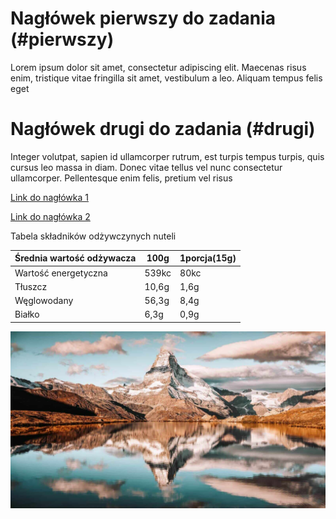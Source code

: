 # Nagłówek pierwszy do zadania (#pierwszy)
Lorem ipsum dolor sit amet, consectetur adipiscing elit. Maecenas risus enim, tristique vitae fringilla sit amet, vestibulum a leo. Aliquam tempus felis eget 
# Nagłówek drugi do zadania (#drugi)
Integer volutpat, sapien id ullamcorper rutrum, est turpis tempus turpis, quis cursus leo massa in diam. Donec vitae tellus vel nunc consectetur ullamcorper. Pellentesque enim felis, pretium vel risus 

[Link do nagłówka 1](#pierwszy)

[Link do nagłówka 2](#drugi)

Tabela składników odżywczynych nuteli

|Średnia wartość odżywacza|100g|1porcja(15g)|
|---|---|---|
Wartość energetyczna|539kc|80kc|
Tłuszcz|10,6g|1,6g|
Węglowodany|56,3g|8,4g|
Białko|6,3g|0,9g|

![image.png](image.png)
